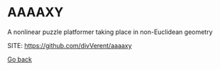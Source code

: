 # AAAAXY

 A nonlinear puzzle platformer taking place in non-Euclidean
 geometry
 
 SITE: https://github.com/divVerent/aaaaxy

 [Go back](./)
